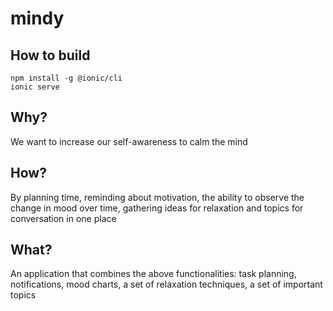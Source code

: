 # mindy

## How to build
```
npm install -g @ionic/cli
ionic serve
```
## Why? </br>
We want to increase our self-awareness to calm the mind

## How?
By planning time, reminding about motivation, the ability to observe the change in mood over time, gathering ideas for relaxation and topics for conversation in one place

## What?
An application that combines the above functionalities: task planning, notifications, mood charts, a set of relaxation techniques, a set of important topics
